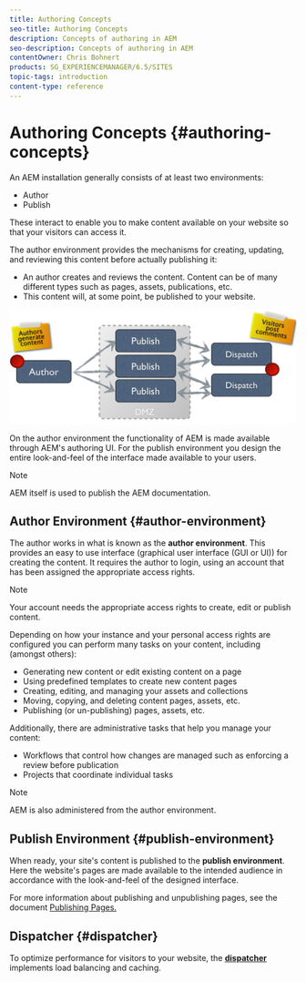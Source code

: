 ```yaml
---
title: Authoring Concepts
seo-title: Authoring Concepts
description: Concepts of authoring in AEM
seo-description: Concepts of authoring in AEM
contentOwner: Chris Bohnert
products: SG_EXPERIENCEMANAGER/6.5/SITES
topic-tags: introduction
content-type: reference
---
```


# Authoring Concepts {#authoring-concepts}

An AEM installation generally consists of at least two environments:

* Author
* Publish

These interact to enable you to make content available on your website so that your visitors can access it.

The author environment provides the mechanisms for creating, updating, and reviewing this content before actually publishing it:

* An author creates and reviews the content. Content can be of many different types such as pages, assets, publications, etc.
* This content will, at some point, be published to your website.

![Diagram of author, publisher, and dispatchers](/help/sites-cloud/authoring/assets/author-publish.png)

On the author environment the functionality of AEM is made available through AEM's authoring UI. For the publish environment you design the entire look-and-feel of the interface made available to your users.

>[!NOTE]
>
>AEM itself is used to publish the AEM documentation.

## Author Environment {#author-environment}

The author works in what is known as the **author environment**. This provides an easy to use interface (graphical user interface (GUI or UI)) for creating the content. It requires the author to login, using an account that has been assigned the appropriate access rights.

>[!NOTE]
>
>Your account needs the appropriate access rights to create, edit or publish content.

Depending on how your instance and your personal access rights are configured you can perform many tasks on your content, including (amongst others):

* Generating new content or edit existing content on a page
* Using predefined templates to create new content pages
* Creating, editing, and managing your assets and collections
* Moving, copying, and deleting content pages, assets, etc.
* Publishing (or un-publishing) pages, assets, etc.

Additionally, there are administrative tasks that help you manage your content:

* Workflows that control how changes are managed such as enforcing a review before publication
* Projects that coordinate individual tasks

>[!NOTE]
>
>AEM is also administered from the author environment.

## Publish Environment {#publish-environment}

When ready, your site's content is published to the **publish environment**. Here the website's pages are made available to the intended audience in accordance with the look-and-feel of the designed interface.

For more information about publishing and unpublishing pages, see the document [Publishing Pages.](/help/sites-cloud/authoring/fundamentals/publishing-pages.md)

## Dispatcher {#dispatcher}

To optimize performance for visitors to your website, the **[dispatcher](/help/implementing/dispatcher/overview.md)** implements load balancing and caching.
